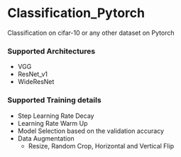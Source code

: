 # Classification_Pytorch
Classification on cifar-10 or any other dataset on Pytorch

### Supported Architectures
- VGG
- ResNet_v1
- WideResNet

### Supported Training details
- Step Learning Rate Decay
- Learning Rate Warm Up
- Model Selection based on the validation accuracy
- Data Augmentation
    - Resize, Random Crop, Horizontal and Vertical Flip


